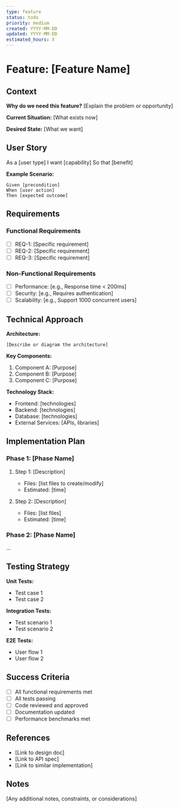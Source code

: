 ```yaml
---
type: feature
status: todo
priority: medium
created: YYYY-MM-DD
updated: YYYY-MM-DD
estimated_hours: X
---
```


# Feature: [Feature Name]

## Context

**Why do we need this feature?**
[Explain the problem or opportunity]

**Current Situation:**
[What exists now]

**Desired State:**
[What we want]

## User Story

As a [user type]
I want [capability]
So that [benefit]

**Example Scenario:**

```
Given [precondition]
When [user action]
Then [expected outcome]
```

## Requirements

### Functional Requirements

- [ ] REQ-1: [Specific requirement]
- [ ] REQ-2: [Specific requirement]
- [ ] REQ-3: [Specific requirement]

### Non-Functional Requirements

- [ ] Performance: [e.g., Response time < 200ms]
- [ ] Security: [e.g., Requires authentication]
- [ ] Scalability: [e.g., Support 1000 concurrent users]

## Technical Approach

**Architecture:**

```
[Describe or diagram the architecture]
```

**Key Components:**

1. Component A: [Purpose]
2. Component B: [Purpose]
3. Component C: [Purpose]

**Technology Stack:**

- Frontend: [technologies]
- Backend: [technologies]
- Database: [technologies]
- External Services: [APIs, libraries]

## Implementation Plan

### Phase 1: [Phase Name]

1. Step 1: [Description]

   - Files: [list files to create/modify]
   - Estimated: [time]

2. Step 2: [Description]
   - Files: [list files]
   - Estimated: [time]

### Phase 2: [Phase Name]

...

## Testing Strategy

**Unit Tests:**

- Test case 1
- Test case 2

**Integration Tests:**

- Test scenario 1
- Test scenario 2

**E2E Tests:**

- User flow 1
- User flow 2

## Success Criteria

- [ ] All functional requirements met
- [ ] All tests passing
- [ ] Code reviewed and approved
- [ ] Documentation updated
- [ ] Performance benchmarks met

## References

- [Link to design doc]
- [Link to API spec]
- [Link to similar implementation]

## Notes

[Any additional notes, constraints, or considerations]
